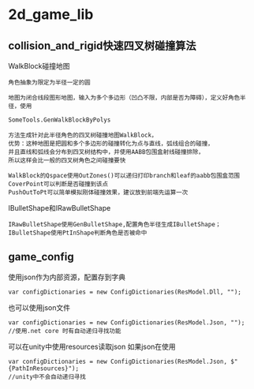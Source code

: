 # 2d_game_lib
## collision_and_rigid快速四叉树碰撞算法
WalkBlock碰撞地图
    
    角色抽象为限定为半径一定的圆
  
    地图为闭合线段图形地图，输入为多个多边形（凹凸不限，内部是否为障碍），定义好角色半径，使用
  
    SomeTools.GenWalkBlockByPolys
    
    方法生成针对此半径角色的四叉树碰撞地图WalkBlock，
    优势：这种地图是把圆和多个多边形的碰撞转化为点与直线，弧线组合的碰撞，
    并且直线和弧线会分布到四叉树结构中，并使用AABB包围盒射线碰撞排除，
    所以这样会比一般的四叉树角色之间碰撞要快
    
    WalkBlock的Qspace使用OutZones()可以递归打印branch和leaf的aabb包围盒范围
    CoverPoint可以判断是否碰撞到该点
    PushOutToPt可以简单模拟刚体碰撞效果，建议放到前端先运算一次

IBulletShape和IRawBulletShape
    
    IRawBulletShape使用GenBulletShape,配置角色半径生成IBulletShape；
    IBulletShape使用PtInShape判断角色是否被命中

## game_config
使用json作为内部资源，配置存到字典
    
    var configDictionaries = new ConfigDictionaries(ResModel.Dll, "");
也可以使用json文件

    var configDictionaries = new ConfigDictionaries(ResModel.Json, "");
    //使用.net core 时有自动递归寻找功能

可以在unity中使用resources读取json 如果json在使用
        
    var configDictionaries = new ConfigDictionaries(ResModel.Json, $"{PathInResources}");
    //unity中不会自动递归寻找
    
